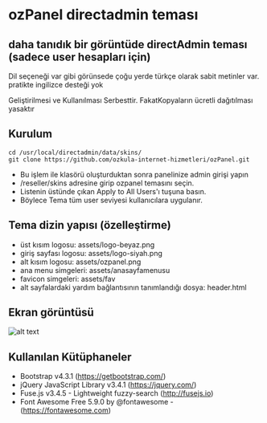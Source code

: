 # ozPanel directadmin teması
## daha tanıdık bir görüntüde directAdmin teması (sadece user hesapları için)

Dil seçeneği var gibi görünsede çoğu yerde türkçe olarak sabit metinler var. pratikte ingilizce desteği yok

Geliştirilmesi ve Kullanılması Serbesttir.
FakatKopyaların ücretli dağıtılması yasaktır


## Kurulum 
```
cd /usr/local/directadmin/data/skins/
git clone https://github.com/ozkula-internet-hizmetleri/ozPanel.git
```

- Bu işlem ile klasörü oluşturduktan sonra panelinize admin girişi yapın
- <sunucuip>/reseller/skins adresine girip ozpanel temasını seçin.
- Listenin üstünde çıkan Apply to All Users'ı tuşuna basın. 
- Böylece Tema tüm user seviyesi kullanıcılara uygulanır. 

## Tema dizin yapısı (özelleştirme)
- üst kısım logosu: assets/logo-beyaz.png
- giriş sayfası logosu: assets/logo-siyah.png
- alt kısım logosu: assets/ozpanel.png
- ana menu simgeleri: assets/anasayfamenusu
- favicon simgeleri: assets/fav
- alt sayfalardaki yardım bağlantısının tanımlandığı dosya: header.html

## Ekran görüntüsü
![alt text](https://raw.githubusercontent.com/ozkula-internet-hizmetleri/ozPanel/master/assets/img/screenshot.png)

## Kullanılan Kütüphaneler
- Bootstrap v4.3.1 (https://getbootstrap.com/)
- jQuery JavaScript Library v3.4.1 (https://jquery.com/)
- Fuse.js v3.4.5 - Lightweight fuzzy-search (http://fusejs.io)
- Font Awesome Free 5.9.0 by @fontawesome - (https://fontawesome.com)